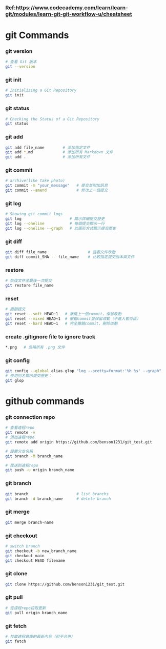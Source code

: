 ### Ref:https://www.codecademy.com/learn/learn-git/modules/learn-git-git-workflow-u/cheatsheet 
# git Commands
### git version
```bash
# 查看 Git 版本
git --version
```
### git init
```bash
# Initializing a Git Repository
git init
```
### git status
```bash
# Checking the Status of a Git Repository
git status
```
### git add
```bash
git add file_name        # 添加指定文件
git add *.md             # 添加所有 Markdown 文件
git add .                # 添加所有文件
```
### git commit
```bash
# archive(like take photo)
git commit -m "your_message"   # 提交並附加訊息
git commit --amend             # 修改上一個提交
```
### git log
```bash
# Showing git commit logs
git log                     # 顯示詳細提交歷史
git log --oneline           # 每個提交顯示一行
git log --oneline --graph   # 以圖形方式顯示提交歷史
```
### git diff
```bash
git diff file_name                  # 查看文件改動
git diff commit_SHA -- file_name    # 比較指定提交版本與文件
```
### restore
```bash
# 恢復文件至最後一次提交
git restore file_name
```
### reset
```bash
# 撤銷提交
git reset --soft HEAD~1   # 撤銷上一個commit，保留改動
git reset --mixed HEAD~1  # 撤銷commit並保留改動（不進入暫存區）
git reset --hard HEAD~1   # 完全撤銷commit，刪除改動
```
### create .gitignore file to ignore track
```bash
*.png   # 忽略所有 .png 文件
```
### git config
```bash
git config --global alias.glop "log --pretty=format:'%h %s' --graph"
# 使用別名顯示提交歷史：
git glop
```

# github commands
### git connection repo
```bash
# 查看遠程repo
git remote -v
# 添加遠程repo
git remote add origin https://github.com/benson1231/git_test.git
```
```bash
# 設置分支名稱
git branch -M branch_name
```
```bash
# 推送到遠程repo
git push -u origin branch_name
```
### git branch
```bash
git branch                     # list branchs
git branch -d branch_name      # delete branch
```
### git merge
```bash
git merge branch-name
```
### git checkout
```bash
# switch branch
git checkout -b new_branch_name
git checkout main
git checkout HEAD filename
```
### git clone
```bash
git clone https://github.com/benson1231/git_test.git
```
### git pull
```bash
# 從遠程repo拉取更新
git pull origin branch_name
```
### git fetch
```bash
# 拉取遠程倉庫的最新內容（但不合併）
git fetch
```
























